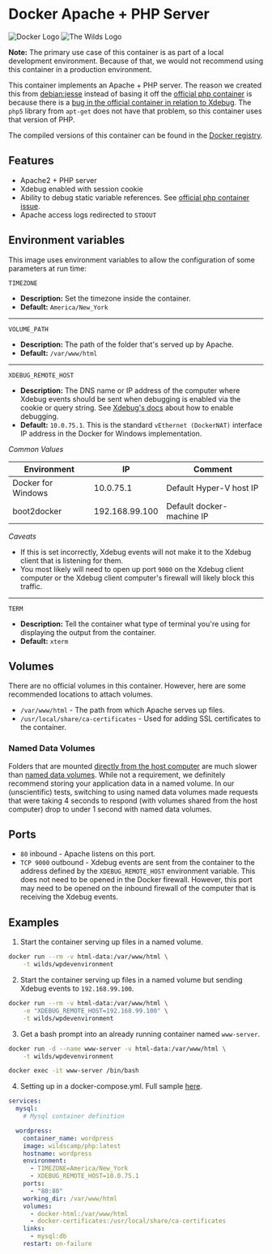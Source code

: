 # Docker Apache + PHP Server

![Docker Logo](https://www.gravatar.com/avatar/def8e498c0e2b4d1b0cb398ca164cddd?s=115) ![The Wilds Logo](https://www.gravatar.com/avatar/731d4f0ca8553a4f4b2a4f35d1d72280?s=115)

**Note:** The primary use case of this container is as part of a local development
environment. Because of that, we would not recommend using this container in a production
environment.

This container implements an Apache + PHP server. The reason we created this from
[debian:jesse](https://hub.docker.com/_/debian/) instead of basing it off the
[official php container](https://hub.docker.com/_/php/) is because there is a
[bug in the official container in relation to Xdebug](https://github.com/docker-library/php/issues/133).
The `php5` library from `apt-get` does not have that problem, so this container uses that
version of PHP.

The compiled versions of this container can be found in the
[Docker registry](https://hub.docker.com/r/wildscamp/php/).

Features
----
* Apache2 + PHP server
* Xdebug enabled with session cookie
* Ability to debug static variable references. See [official php container issue](https://github.com/docker-library/php/issues/133).
* Apache access logs redirected to `STDOUT`

Environment variables
----

This image uses environment variables to allow the configuration of some parameters at run time:

`TIMEZONE`

* **Description:** Set the timezone inside the container. 
* **Default:** `America/New_York`

----

`VOLUME_PATH`

* **Description:** The path of the folder that's served up by Apache.
* **Default:** `/var/www/html`

----

`XDEBUG_REMOTE_HOST`

* **Description:** The DNS name or IP address of the computer where Xdebug events should
  be sent when debugging is enabled via the cookie or query string. See
  [Xdebug's docs](https://xdebug.org/docs/remote) about how to enable debugging.
* **Default:** `10.0.75.1`. This is the standard `vEthernet (DockerNAT)` interface IP address
  in the Docker for Windows implementation.

_Common Values_

| Environment        | IP             | Comment                   |
|--------------------|----------------|---------------------------|
| Docker for Windows | 10.0.75.1      | Default Hyper-V host IP   |
| boot2docker        | 192.168.99.100 | Default docker-machine IP |

_Caveats_

* If this is set incorrectly, Xdebug events will not make it to the Xdebug client that
  is listening for them.
* You most likely will need to open up port `9000` on the Xdebug client computer or the
  Xdebug client computer's firewall will likely block this traffic.

----

`TERM`

* **Description:** Tell the container what type of terminal you're using for displaying
  the output from the container.
* **Default:** `xterm`

Volumes
----
There are no official volumes in this container. However, here are some recommended locations
to attach volumes.

* `/var/www/html` - The path from which Apache serves up files.
* `/usr/local/share/ca-certificates` - Used for adding SSL certificates to the container.

### Named Data Volumes
Folders that are mounted [directly from the host computer](https://docs.docker.com/engine/tutorials/dockervolumes/#/mount-a-host-directory-as-a-data-volume)
are much slower than [named data volumes](https://docs.docker.com/engine/reference/commandline/volume_create/).
While not a requirement, we definitely recommend storing your application data in a named
volume. In our (unscientific) tests, switching to using named data volumes made requests
that were taking 4 seconds to respond (with volumes shared from the host computer) drop to
under 1 second with named data volumes.

Ports
----

* `80` inbound - Apache listens on this port.
* `TCP 9000` outbound - Xdebug events are sent from the container to the address defined
  by the `XDEBUG_REMOTE_HOST` environment variable. This does not need to be opened in the
  Docker firewall. However, this port may need to be opened on the inbound firewall of the
  computer that is receiving the Xdebug events.

Examples
----

1) Start the container serving up files in a named volume.

```bash
docker run --rm -v html-data:/var/www/html \
    -t wilds/wpdevenvironment
```

2) Start the container serving up files in a named volume but sending Xdebug events to
   `192.168.99.100`.

```bash
docker run --rm -v html-data:/var/www/html \
    -e "XDEBUG_REMOTE_HOST=192.168.99.100" \
    -t wilds/wpdevenvironment
```

3) Get a bash prompt into an already running container named `www-server`.

```bash
docker run -d --name www-server -v html-data:/var/www/html \
    -t wilds/wpdevenvironment

docker exec -it www-server /bin/bash
```

4) Setting up in a docker-compose.yml. Full sample [here](https://github.com/wildscamp/docker-localdevenvironment/blob/master/docker-compose.yml).

```yaml
services:
  mysql:
    # Mysql container definition

  wordpress:
    container_name: wordpress
    image: wildscamp/php:latest
    hostname: wordpress
    environment:
      - TIMEZONE=America/New_York
      - XDEBUG_REMOTE_HOST=10.0.75.1
    ports:
      - "80:80"
    working_dir: /var/www/html
    volumes:
      - docker-html:/var/www/html
      - docker-certificates:/usr/local/share/ca-certificates
    links:
      - mysql:db
    restart: on-failure
```